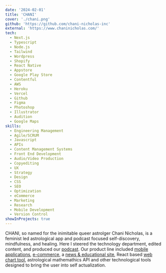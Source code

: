 ```yaml
---
date: '2024-02-01'
title: 'CHANI'
cover: './chani.png'
github: 'https://github.com/chani-nicholas-inc'
external: 'https://www.chaninicholas.com/'
tech:
  - Next.js
  - Typescript
  - Node.js
  - Tailwind
  - Wordpress
  - Shopify
  - React Native
  - Appstore
  - Google Play Store
  - Contentful
  - AWS
  - Heroku
  - Vercel
  - Github
  - Figma
  - Photoshop
  - Illustrator
  - Audition
  - Google Maps
skills:
  - Engineering Management
  - Agile/SCRUM
  - Javascript
  - APIs
  - Content Management Systems
  - Front End Development
  - Audio/Video Production
  - Copyediting
  - UX
  - Strategy
  - Design
  - CSS
  - SEO
  - Optimization
  - eCommerce
  - Marketing
  - Research
  - Mobile Development
  - Version Control
showInProjects: true
---
```


CHANI, so named for the inimitable queer astrolger Chani Nicholas, is a feminist led astrological app and podcast focused self-discovery, mindfulness, and healing. Here I steered the technology department, edited content, and produced our [podcast](https://chaninicholas.com/astrology-podcast/). Our product line included [mobile applications](https://app.chani.com/), [e-commerce](https://chanishop.com/), a [news & educational site](https://chani.com/), React based [web chart tool](https://chart.chaninicholas.com/), astrological mathemathics API and other technological tools designed to bring the user into self actualization.
